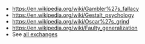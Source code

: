 - https://en.wikipedia.org/wiki/Gambler%27s_fallacy
- https://en.wikipedia.org/wiki/Gestalt_psychology
- https://en.wikipedia.org/wiki/Oscar%27s_grind
- https://en.wikipedia.org/wiki/Faulty_generalization
- See [all exchanges](https://min-api.cryptocompare.com/data/all/exchanges)
